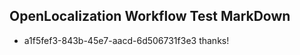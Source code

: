## OpenLocalization Workflow Test MarkDown
* a1f5fef3-843b-45e7-aacd-6d506731f3e3 
thanks!<!--HONumber=Mar16_HO1-->
